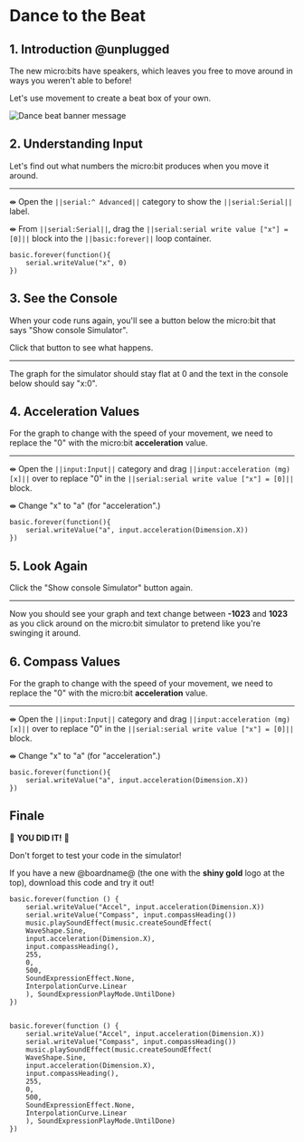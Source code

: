 # Dance to the Beat

## 1. Introduction @unplugged

The new micro:bits have speakers, which leaves you free to move around in ways you weren't able to before!

Let's use movement to create a beat box of your own.

![Dance beat banner message](/static/mb/projects/dance-beat.png)


## 2. Understanding Input

Let's find out what numbers the micro:bit produces when you move it around.

---

⇼ Open the ``||serial:^ Advanced||`` category to show the ``||serial:Serial||`` label.

⇼ From ``||serial:Serial||``, drag the ``||serial:serial write value ["x"] = [0]||``
block into the ``||basic:forever||`` loop container.



```blocks
basic.forever(function(){
    serial.writeValue("x", 0)
})
```



## 3. See the Console

When your code runs again, you'll see a button below the micro:bit that says
"Show console Simulator".

Click that button to see what happens.

---

The graph for the simulator should stay flat at 0
and the text in the console below should say "x:0".



## 4. Acceleration Values

For the graph to change with the speed of your movement, we need to replace the "0"
with the micro:bit **acceleration** value.

---

⇼ Open the ``||input:Input||`` category and drag ``||input:acceleration (mg) [x]||``
over to replace "0" in the ``||serial:serial write value ["x"] = [0]||``
block.

⇼ Change "x" to "a" (for "acceleration".)



```blocks
basic.forever(function(){
    serial.writeValue("a", input.acceleration(Dimension.X))
})
```



## 5. Look Again

Click the  "Show console Simulator" button again.

---

Now you should see your graph and text change between **-1023** and **1023** as you click
around on the micro:bit simulator to pretend like you're swinging it around.



## 6. Compass Values

For the graph to change with the speed of your movement, we need to replace the "0" with
the micro:bit **acceleration** value.

---

⇼ Open the ``||input:Input||`` category and drag ``||input:acceleration (mg) [x]||``
over to replace "0" in the ``||serial:serial write value ["x"] = [0]||``
block.

⇼ Change "x" to "a" (for "acceleration".)



```blocks
basic.forever(function(){
    serial.writeValue("a", input.acceleration(Dimension.X))
})
```

## Finale

👏 **YOU DID IT!** 👏

Don't forget to test your code in the simulator!

If you have a new @boardname@ (the one with the **shiny gold** logo at the top), download this code and try it out!

```blocks
basic.forever(function () {
    serial.writeValue("Accel", input.acceleration(Dimension.X))
    serial.writeValue("Compass", input.compassHeading())
    music.playSoundEffect(music.createSoundEffect(
    WaveShape.Sine,
    input.acceleration(Dimension.X),
    input.compassHeading(),
    255,
    0,
    500,
    SoundExpressionEffect.None,
    InterpolationCurve.Linear
    ), SoundExpressionPlayMode.UntilDone)
})
```

```ghost

basic.forever(function () {
    serial.writeValue("Accel", input.acceleration(Dimension.X))
    serial.writeValue("Compass", input.compassHeading())
    music.playSoundEffect(music.createSoundEffect(
    WaveShape.Sine,
    input.acceleration(Dimension.X),
    input.compassHeading(),
    255,
    0,
    500,
    SoundExpressionEffect.None,
    InterpolationCurve.Linear
    ), SoundExpressionPlayMode.UntilDone)
})

```